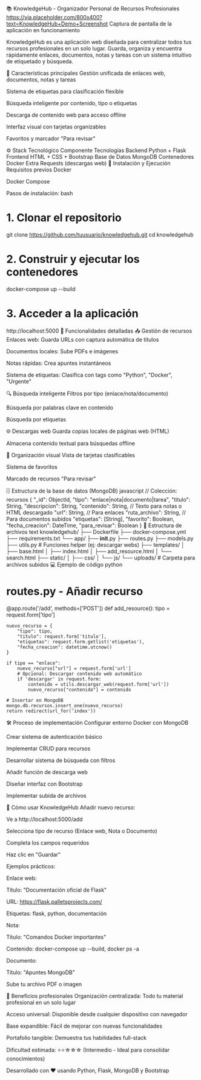📚 KnowledgeHub - Organizador Personal de Recursos Profesionales
https://via.placeholder.com/800x400?text=KnowledgeHub+Demo+Screenshot
Captura de pantalla de la aplicación en funcionamiento

KnowledgeHub es una aplicación web diseñada para centralizar todos tus recursos profesionales en un solo lugar. Guarda, organiza y encuentra rápidamente enlaces, documentos, notas y tareas con un sistema intuitivo de etiquetado y búsqueda.

🌟 Características principales
Gestión unificada de enlaces web, documentos, notas y tareas

Sistema de etiquetas para clasificación flexible

Búsqueda inteligente por contenido, tipo o etiquetas

Descarga de contenido web para acceso offline

Interfaz visual con tarjetas organizables

Favoritos y marcador "Para revisar"

⚙️ Stack Tecnológico
Componente	Tecnologías
Backend	Python + Flask
Frontend	HTML + CSS + Bootstrap
Base de Datos	MongoDB
Contenedores	Docker
Extra	Requests (descargas web)
🚀 Instalación y Ejecución
Requisitos previos
Docker

Docker Compose

Pasos de instalación:
bash
# 1. Clonar el repositorio
git clone https://github.com/tuusuario/knowledgehub.git
cd knowledgehub

# 2. Construir y ejecutar los contenedores
docker-compose up --build

# 3. Acceder a la aplicación
http://localhost:5000
🧩 Funcionalidades detalladas
📥 Gestión de recursos
Enlaces web: Guarda URLs con captura automática de títulos

Documentos locales: Sube PDFs e imágenes

Notas rápidas: Crea apuntes instantáneos

Sistema de etiquetas: Clasifica con tags como "Python", "Docker", "Urgente"

🔍 Búsqueda inteligente
Filtros por tipo (enlace/nota/documento)

Búsqueda por palabras clave en contenido

Búsqueda por etiquetas

🌐 Descargas web
Guarda copias locales de páginas web (HTML)

Almacena contenido textual para búsquedas offline

🎨 Organización visual
Vista de tarjetas clasificables

Sistema de favoritos

Marcado de recursos "Para revisar"

🗄️ Estructura de la base de datos (MongoDB)
javascript
// Colección: recursos
{
  "_id": ObjectId,
  "tipo": "enlace|nota|documento|tarea",
  "titulo": String,
  "descripcion": String,
  "contenido": String, // Texto para notas o HTML descargado
  "url": String,       // Para enlaces
  "ruta_archivo": String, // Para documentos subidos
  "etiquetas": [String],
  "favorito": Boolean,
  "fecha_creacion": DateTime,
  "para_revisar": Boolean
}
📂 Estructura de archivos
text
knowledgehub/
├── Dockerfile
├── docker-compose.yml
├── requirements.txt
└── app/
    ├── __init__.py
    ├── routes.py
    ├── models.py
    ├── utils.py         # Funciones helper (ej: descargar webs)
    ├── templates/
    │   ├── base.html
    │   ├── index.html
    │   ├── add_resource.html
    │   └── search.html
    ├── static/
    │   ├── css/
    │   └── js/
    └── uploads/         # Carpeta para archivos subidos
💻 Ejemplo de código
python
# routes.py - Añadir recurso
@app.route('/add', methods=['POST'])
def add_resource():
    tipo = request.form['tipo']
    
    nuevo_recurso = {
        "tipo": tipo,
        "titulo": request.form['titulo'],
        "etiquetas": request.form.getlist('etiquetas'),
        "fecha_creacion": datetime.utcnow()
    }
    
    if tipo == "enlace":
        nuevo_recurso["url"] = request.form['url']
        # Opcional: Descargar contenido web automático
        if 'descargar' in request.form:
            contenido = utils.descargar_web(request.form['url'])
            nuevo_recurso["contenido"] = contenido
    
    # Insertar en MongoDB
    mongo.db.recursos.insert_one(nuevo_recurso)
    return redirect(url_for('index'))
🛠️ Proceso de implementación
Configurar entorno Docker con MongoDB

Crear sistema de autenticación básico

Implementar CRUD para recursos

Desarrollar sistema de búsqueda con filtros

Añadir función de descarga web

Diseñar interfaz con Bootstrap

Implementar subida de archivos

📝 Cómo usar KnowledgeHub
Añadir nuevo recurso:

Ve a http://localhost:5000/add

Selecciona tipo de recurso (Enlace web, Nota o Documento)

Completa los campos requeridos

Haz clic en "Guardar"

Ejemplos prácticos:

Enlace web:

Título: "Documentación oficial de Flask"

URL: https://flask.palletsprojects.com/

Etiquetas: flask, python, documentación

Nota:

Título: "Comandos Docker importantes"

Contenido: docker-compose up --build, docker ps -a

Documento:

Título: "Apuntes MongoDB"

Sube tu archivo PDF o imagen

🌈 Beneficios profesionales
Organización centralizada: Todo tu material profesional en un solo lugar

Acceso universal: Disponible desde cualquier dispositivo con navegador

Base expandible: Fácil de mejorar con nuevas funcionalidades

Portafolio tangible: Demuestra tus habilidades full-stack

Dificultad estimada: ⭐⭐☆☆☆ (Intermedio - Ideal para consolidar conocimientos)

Desarrollado con ❤️ usando Python, Flask, MongoDB y Bootstrap